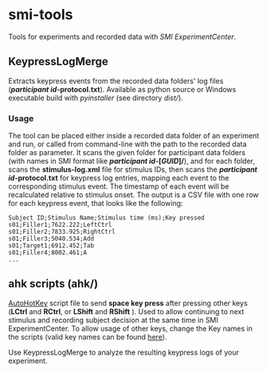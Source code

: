 # smi-tools
Tools for experiments and recorded data with _SMI ExperimentCenter_.

## KeypressLogMerge
Extracts keypress events from the recorded data folders' log files (**_participant id_-protocol.txt**). Available as python source or Windows executable build with _pyinstaller_ (see directory _dist/_).

### Usage
The tool can be placed either inside a recorded data folder of an experiment and run, or called from command-line with the path to the recorded data folder as parameter. It scans the given folder for participant data folders (with names in SMI format like **_participant id_-\[_GUID_\]/**), and for each folder, scans the **stimulus-log.xml** file for stimulus IDs, then scans the **_participant id_-protocol.txt** for keypress log entries, mapping each event to the corresponding stimulus event. The timestamp of each event will be recalculated relative to stimulus onset. The output is a CSV file with one row for each keypress event, that looks like the following:

    Subject ID;Stimulus Name;Stimulus time (ms);Key pressed
    s01;Filler1;7622.222;LeftCtrl
    s01;Filler2;7833.925;RightCtrl
    s01;Filler3;5040.534;Add
    s01;Target1;6912.452;Tab
    s01;Filler4;8002.461;A
    ...

## ahk scripts (ahk/)
[AutoHotKey](https://www.autohotkey.com/) script file to send **space key press** after pressing other keys (**LCtrl** and **RCtrl**, or **LShift** and **RShift** ). Used to allow continuing to next stimulus and recording subject decision at the same time in SMI ExperimentCenter. To allow usage of other keys, change the Key names in the scripts (valid key names can be found [here](https://www.autohotkey.com/docs/KeyList.htm)).

Use KeypressLogMerge to analyze the resulting keypress logs of your experiment.
